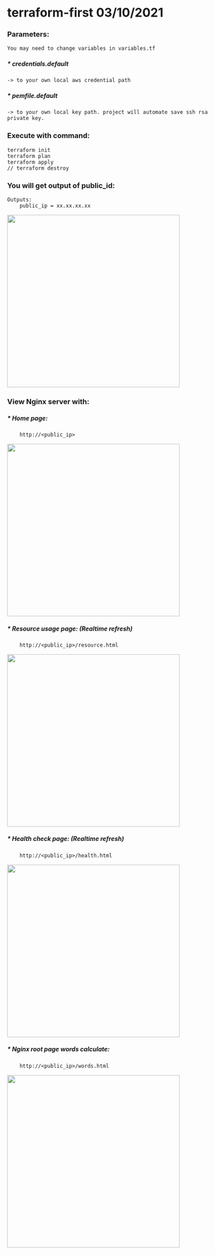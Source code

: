 # terraform-first 03/10/2021
### Parameters:

	You may need to change variables in variables.tf
	
##### * credentials.default 
    -> to your own local aws credential path
##### * pemfile.default 
    -> to your own local key path. project will automate save ssh rsa private key.

### Execute with command: 
	terraform init
	terraform plan
	terraform apply
	// terraform destroy

### You will get output of public_id:
	Outputs:
		public_ip = xx.xx.xx.xx
		
<img src="https://github.com/ktmtwm/terraform-first/blob/master/results/output.png" width=400>

### View Nginx server with:
##### * Home page:
		http://<public_ip>
		
<img src="https://github.com/ktmtwm/terraform-first/blob/master/results/nginxHello.png" width=400>

##### * Resource usage page:	(Realtime refresh)
		http://<public_ip>/resource.html
		
<img src="https://github.com/ktmtwm/terraform-first/blob/master/results/resource.png" width=400>

##### * Health check page:	(Realtime refresh)
		http://<public_ip>/health.html
		
<img src="https://github.com/ktmtwm/terraform-first/blob/master/results/health.png" width=400>

##### * Nginx root page words calculate:
		http://<public_ip>/words.html
		
<img src="https://github.com/ktmtwm/terraform-first/blob/master/results/words.png" width=400>

